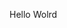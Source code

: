 Hello Wolrd






























































































































































































































































































































































































































































































































































































































































































































































































































































































































































































































































































































































































































































































































































































































































































































































































































































































































































